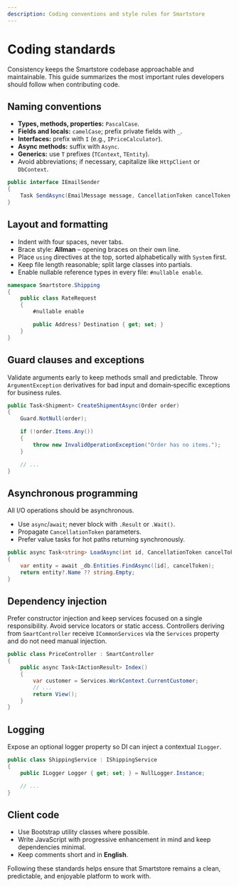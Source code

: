 ```yaml
---
description: Coding conventions and style rules for Smartstore
---
```


# Coding standards

Consistency keeps the Smartstore codebase approachable and maintainable. This guide
summarizes the most important rules developers should follow when contributing code.

## Naming conventions

- **Types, methods, properties:** `PascalCase`.
- **Fields and locals:** `camelCase`; prefix private fields with `_`.
- **Interfaces:** prefix with `I` (e.g., `IPriceCalculator`).
- **Async methods:** suffix with `Async`.
- **Generics:** use `T` prefixes (`TContext`, `TEntity`).
- Avoid abbreviations; if necessary, capitalize like `HttpClient` or `DbContext`.

```csharp
public interface IEmailSender
{
    Task SendAsync(EmailMessage message, CancellationToken cancelToken = default);
}
```

## Layout and formatting

- Indent with four spaces, never tabs.
- Brace style: **Allman** – opening braces on their own line.
- Place `using` directives at the top, sorted alphabetically with `System` first.
- Keep file length reasonable; split large classes into partials.
- Enable nullable reference types in every file: `#nullable enable`.

```csharp
namespace Smartstore.Shipping
{
    public class RateRequest
    {
        #nullable enable

        public Address? Destination { get; set; }
    }
}
```

## Guard clauses and exceptions

Validate arguments early to keep methods small and predictable. Throw
`ArgumentException` derivatives for bad input and domain‑specific exceptions for
business rules.

```csharp
public Task<Shipment> CreateShipmentAsync(Order order)
{
    Guard.NotNull(order);

    if (!order.Items.Any())
    {
        throw new InvalidOperationException("Order has no items.");
    }

    // ...
}
```

## Asynchronous programming

All I/O operations should be asynchronous.

- Use `async`/`await`; never block with `.Result` or `.Wait()`.
- Propagate `CancellationToken` parameters.
- Prefer value tasks for hot paths returning synchronously.

```csharp
public async Task<string> LoadAsync(int id, CancellationToken cancelToken)
{
    var entity = await _db.Entities.FindAsync([id], cancelToken);
    return entity?.Name ?? string.Empty;
}
```

## Dependency injection

Prefer constructor injection and keep services focused on a single responsibility.
Avoid service locators or static access. Controllers deriving from `SmartController`
receive `ICommonServices` via the `Services` property and do not need manual
injection.

```csharp
public class PriceController : SmartController
{
    public async Task<IActionResult> Index()
    {
        var customer = Services.WorkContext.CurrentCustomer;
        // ...
        return View();
    }
}
```

## Logging

Expose an optional logger property so DI can inject a contextual `ILogger`.

```csharp
public class ShippingService : IShippingService
{
    public ILogger Logger { get; set; } = NullLogger.Instance;

    // ...
}
```

## Client code

- Use Bootstrap utility classes where possible.
- Write JavaScript with progressive enhancement in mind and keep dependencies minimal.
- Keep comments short and in **English**.

Following these standards helps ensure that Smartstore remains a clean,
predictable, and enjoyable platform to work with.
